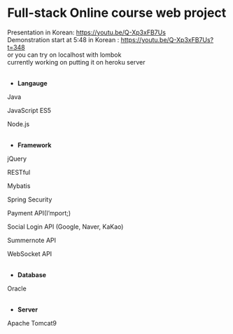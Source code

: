 # Full-stack Online course web project

Presentation in Korean: https://youtu.be/Q-Xp3xFB7Us  
Demonstration start at 5:48 in Korean : https://youtu.be/Q-Xp3xFB7Us?t=348  
or you can try on localhost with lombok  
currently working on putting it on heroku server
<br />
<br />
- **Langauge**

Java

JavaScript ES5

Node.js
<br />
<br />
- **Framework**

jQuery

RESTful

Mybatis

Spring Security

Payment API(I’mport;)

Social Login API (Google, Naver, KaKao)

Summernote API

WebSocket API
<br />
<br />
- **Database**

Oracle
<br />
<br />
- **Server**

Apache Tomcat9
